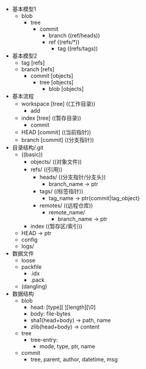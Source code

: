 - 基本模型1
  - blob
    - tree
      - commit
        - branch ((ref/heads))  
        - ref ((refs/*))
          - tag ((refs/tags))
- 基本模型2
  - tag [refs]
  - branch [refs]
    - commit [objects]
      - tree [objects]
        - blob [objects]
- 基本流程
  - workspace [tree] ((工作目录))
    - add 
  - index [tree] ((暂存目录))
    - commit
  - HEAD [commit] ((当前指针))
  - branch [commit] ((分支指针))
- 目录结构/.git
  - ((basic)) 
    - objects/ ((对象文件))
    - refs/ ((引用))
      - heads/ ((分支指针/分支头))
        - branch_name
            -> ptr 
      - tags/ ((标签指针))
        - tag_name
            -> ptr{commit|tag_object} 
      - remotes/ ((远程仓库))
        - remote_name/
          - branch_name
              -> ptr 
    - index ((暂存区/索引))
  - HEAD
      -> ptr 
  - config
  - logs/
- 数据文件
  - loose
  - packfile
    - .idx
    - .pack
  - (dangling)
- 数据结构
  - blob
    - head: [type][ ][length][\0]
    - body: file-bytes
    - sha1(head+body) -> path, name
    - zlib(head+body) -> content
  - tree
    - tree-entry:
      - mode, type, ptr, name
  - commit
    - tree, parent, author, datetime, msg



[Git - Book]:(https://git-scm.com/book/zh/v2)
